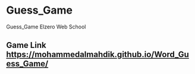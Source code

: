 # Guess_Game
Guess_Game Elzero Web School
## Game Link https://mohammedalmahdik.github.io/Word_Guess_Game/
